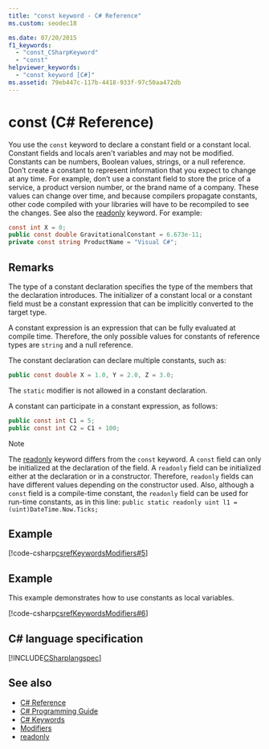 ```yaml
---
title: "const keyword - C# Reference"
ms.custom: seodec18

ms.date: 07/20/2015
f1_keywords: 
  - "const_CSharpKeyword"
  - "const"
helpviewer_keywords: 
  - "const keyword [C#]"
ms.assetid: 79eb447c-117b-4418-933f-97c50aa472db
---
```

# const (C# Reference)

You use the `const` keyword to declare a constant field or a constant local. Constant fields and locals aren't variables and may not be modified. Constants can be numbers, Boolean values, strings, or a null reference. Don’t create a constant to represent information that you expect to change at any time. For example, don’t use a constant field to store the price of a service, a product version number, or the brand name of a company. These values can change over time, and because compilers propagate constants, other code compiled with your libraries will have to be recompiled to see the changes. See also the [readonly](./readonly.md) keyword. For example:

```csharp
const int X = 0;
public const double GravitationalConstant = 6.673e-11;
private const string ProductName = "Visual C#";
```

## Remarks

The type of a constant declaration specifies the type of the members that the declaration introduces. The initializer of a constant local or a constant field must be a constant expression that can be implicitly converted to the target type.

A constant expression is an expression that can be fully evaluated at compile time. Therefore, the only possible values for constants of reference types are `string` and a null reference.

The constant declaration can declare multiple constants, such as:

```csharp
public const double X = 1.0, Y = 2.0, Z = 3.0;
```

The `static` modifier is not allowed in a constant declaration.

A constant can participate in a constant expression, as follows:

```csharp
public const int C1 = 5;
public const int C2 = C1 + 100;
```

> [!NOTE]
> The [readonly](./readonly.md) keyword differs from the `const` keyword. A `const` field can only be initialized at the declaration of the field. A `readonly` field can be initialized either at the declaration or in a constructor. Therefore, `readonly` fields can have different values depending on the constructor used. Also, although a `const` field is a compile-time constant, the `readonly` field can be used for run-time constants, as in this line: `public static readonly uint l1 = (uint)DateTime.Now.Ticks;`

## Example

[!code-csharp[csrefKeywordsModifiers#5](~/samples/snippets/csharp/VS_Snippets_VBCSharp/csrefKeywordsModifiers/CS/csrefKeywordsModifiers.cs#5)]

## Example

This example demonstrates how to use constants as local variables.

[!code-csharp[csrefKeywordsModifiers#6](~/samples/snippets/csharp/VS_Snippets_VBCSharp/csrefKeywordsModifiers/CS/csrefKeywordsModifiers.cs#6)]

## C# language specification

[!INCLUDE[CSharplangspec](~/includes/csharplangspec-md.md)]

## See also

- [C# Reference](../index.md)
- [C# Programming Guide](../../programming-guide/index.md)
- [C# Keywords](./index.md)
- [Modifiers](./modifiers.md)
- [readonly](./readonly.md)
